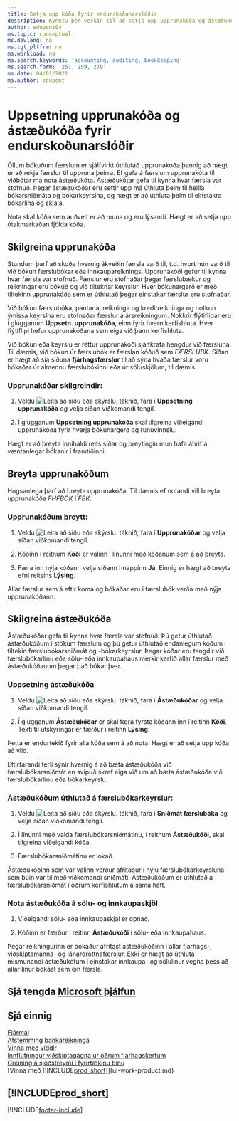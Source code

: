 ```yaml
---
title: Setja upp kóða fyrir endurskoðunarslóðir
description: Kynntu þér verkin til að setja upp upprunakóða og ástæðukóða sem þú getur notað til að fylgjast með eftirlitsferðum.
author: edupont04
ms.topic: conceptual
ms.devlang: na
ms.tgt_pltfrm: na
ms.workload: na
ms.search.keywords: 'accounting, auditing, bookkeeping'
ms.search.form: '257, 259, 279'
ms.date: 04/01/2021
ms.author: edupont
---
```

# <a name="setting-up-source-codes-and-reason-codes-for-audit-trails" />Uppsetning upprunakóða og ástæðukóða fyrir endurskoðunarslóðir

Öllum bókuðum færslum er sjálfvirkt úthlutað upprunakóða þannig að hægt er að rekja færslur til uppruna þeirra. Ef gefa á færslum upprunakóta til viðbótar má nota ástæðukóta. Ástæðukótar gefa til kynna hvar færsla var stofnuð. Þegar ástæðukóðar eru settir upp má úthluta þeim til heilla bókarsniðmáta og bókarkeyrslna, og hægt er að úthluta þeim til einstakra bókarlína og skjala.  

Nota skal kóða sem auðvelt er að muna og eru lýsandi. Hægt er að setja upp ótakmarkaðan fjölda kóða.

## <a name="define-source-codes" />Skilgreina upprunakóða

Stundum þarf að skoða hvernig ákveðin færsla varð til, t.d. hvort hún varð til við bókun færslubókar eða innkaupareiknings. Upprunakóði gefur til kynna hvar færsla var stofnuð. Færslur eru stofnaðar þegar færslubækur og reikningar eru bókuð og við tilteknar keyrslur. Hver bókunargerð er með tiltekinn upprunakóða sem er úthlutað þegar einstakar færslur eru stofnaðar.  

Við bókun færslubóka, pantana, reikninga og kreditreikninga og notkun ýmissa keyrslna eru stofnaðar færslur á ársreikningum. Nokkrir flýtiflipar eru í glugganum **Uppsetn. upprunakóða**, einn fyrir hvern kerfishluta. Hver flýtiflipi hefur upprunakóðana sem eiga við þann kerfishluta.

Við bókun eða keyrslu er réttur upprunakóði sjálfkrafa hengdur við færsluna. Til dæmis, við bókun úr færslubók er færslan kóðuð sem *FÆRSLUBK*. Síðan er hægt að sía síðuna **fjárhagsfærslur** til að sýna hvaða færslur voru bókaðar úr almennu færslubókinni eða úr söluskjölum, til dæmis

### <a name="to-define-source-codes" />Upprunakóðar skilgreindir:

1. Veldu ![Leita að síðu eða skýrslu.](media/ui-search/search_small.png "Leit að síðu eða skýrslu tákn") táknið, fara í **Uppsetning upprunakóða** og velja síðan viðkomandi tengil.  

2. Í glugganum **Uppsetning upprunakóða** skal tilgreina viðeigandi upprunakóða fyrir hverja bókunargerð og runuvinnslu.  

Hægt er að breyta innihaldi reits síðar og breytingin mun hafa áhrif á væntanlegar bókanir í framtíðinni.

## <a name="change-source-codes" />Breyta upprunakóðum

Hugsanlega þarf að breyta upprunakóða. Til dæmis ef notandi vill breyta upprunakóða *FHFBOK* í *FBK*.

### <a name="to-change-source-codes" />Upprunakóðum breytt:

1. Veldu ![Leita að síðu eða skýrslu.](media/ui-search/search_small.png "Leit að síðu eða skýrslu tákn") táknið, fara í **Upprunakóðar** og velja síðan viðkomandi tengil.

2. Kóðinn í reitnum **Kóði** er valinn í línunni með kóðanum sem á að breyta.

3. Færa inn nýja kóðann velja síðann hnappinn **Já**. Einnig er hægt að breyta efni reitsins **Lýsing**.

Allar færslur sem á eftir koma og bókaðar eru í færslubók verða með nýja upprunakóðann.

## <a name="define-reason-codes" />Skilgreina ástæðukóða

Ástæðukóðar gefa til kynna hvar færsla var stofnuð. Þú getur úthlutað ástæðukóðum í stökum færslum og þú getur úthlutað endanlegum kóðum í tiltekin færslubókarsniðmát og -bókarkeyrslur. Þegar kóðar eru tengdir við færslubókarlínu eða sölu- eða innkaupahaus merkir kerfið allar færslur með ástæðukóðanum þegar það bókar þær.  

### <a name="to-set-up-reason-codes" />Uppsetning ástæðukóða

1. Veldu ![Leita að síðu eða skýrslu.](media/ui-search/search_small.png "Leit að síðu eða skýrslu tákn")  táknið, fara í **Ástæðukóðar** og velja síðan viðkomandi tengil.

2. Í glugganum **Ástæðukóðar** er skal færa fyrsta kóðann inn í reitinn **Kóði**. Texti til útskýringar er færður í reitinn **Lýsing**.

Þetta er endurtekið fyrir alla kóða sem á að nota. Hægt er að setja upp kóða að vild.

Eftirfarandi ferli sýnir hvernig á að bæta ástæðukóða við færslubókarsniðmát en svipuð skref eiga við um að bæta ástæðukóða við færslubókarlínu eða bókarkeyrslu.  

### <a name="to-assign-reason-codes-to-journal-templates" />Ástæðukóðum úthlutað á færslubókarkeyrslur:

1. Veldu ![Leita að síðu eða skýrslu.](media/ui-search/search_small.png "Leit að síðu eða skýrslu tákn")  táknið, fara í **Sniðmát færslubóka** og velja síðan viðkomandi tengil.

2. Í línunni með valda færslubókarsniðmátinu, í reitnum **Ástæðukóði**, skal tilgreina viðeigandi kóða.

3. Færslubókarsniðmátinu er lokað.

Ástæðukóðinn sem var valinn verður afritaður í nýju færslubókarkeyrsluna sem búin var til með viðkomandi sniðmáti. Ástæðukóðum er úthlutað á færslubókarsniðmát í öðrum kerfishlutum á sama hátt.

### <a name="to-use-reason-codes-on-sales-and-purchase-documents" />Nota ástæðukóða á sölu- og innkaupaskjöl

1. Viðeigandi sölu- eða innkaupaskjal er opnað.

2. Kóðinn er færður í reitinn **Ástæðukóði** í sölu- eða innkaupahaus.

Þegar reikningurinn er bókaður afritast ástæðukóðinn í allar fjarhags-, viðskiptamanna- og lánardrottnafærslur. Ekki er hægt að úthluta mismunandi ástæðukótum í einstakar innkaupa- og sölulínur vegna þess að allar línur bókast sem ein færsla.

## <a name="see-related-microsoft-trainingtrainingpathsset-up-financial-management-dynamics--business-central" />Sjá tengda [Microsoft þjálfun](/training/paths/set-up-financial-management-dynamics-365-business-central/)

## <a name="see-also" />Sjá einnig

[Fjármál](finance.md)  
[Afstemming bankareikninga](bank-manage-bank-accounts.md)  
[Vinna með víddir](finance-dimensions.md)  
[Innflutningur viðskiptagagna úr öðrum fjárhagskerfum](across-import-data-configuration-packages.md)  
[Greining á sjóðstreymi í fyrirtækinu þínu](finance-analyze-cash-flow.md)  
[Vinna með [!INCLUDE[prod_short](includes/prod_short.md)]](ui-work-product.md)  

## <a name="includeprodshortincludesfreetrialmdmd" />[!INCLUDE[prod_short](includes/free_trial_md.md)]


[!INCLUDE[footer-include](includes/footer-banner.md)]
